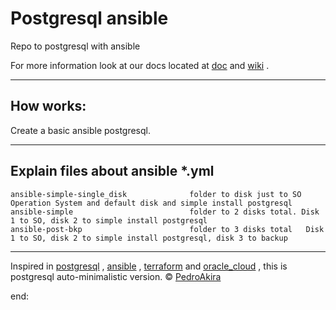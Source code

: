 # Postgresql ansible

Repo to postgresql with ansible 


For more information look at our
docs located at [doc](https://github.com/pedroAkiraDanno/auto5) and [wiki](https://github.com/pedroAkiraDanno/auto5/wiki) .

---

## How works:

Create a basic ansible postgresql.

---

	

## Explain files about ansible *.yml

	ansible-simple-single_disk 				folder to disk just to SO Operation System and default disk and simple install postgresql  
	ansible-simple 	 						folder to 2 disks total. Disk 1 to SO, disk 2 to simple install postgresql 							
	ansible-post-bkp 						folder to 3 disks total   Disk 1 to SO, disk 2 to simple install postgresql, disk 3 to backup 





---
Inspired in [postgresql](https://www.postgresql.org/) , [ansible](https://www.ansible.com/) , [terraform](https://www.terraform.io/) and [oracle_cloud](https://www.oracle.com/cloud/) , this is postgresql auto-minimalistic version.
©  [PedroAkira](https://www.instagram.com/pedro.akira.3)




end: